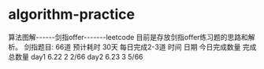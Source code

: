# algorithm-practice
算法图解------剑指offer-------leetcode
目前是存放剑指offer练习题的思路和解析。
剑指题目: 66道  预计耗时 30天  每日完成2-3道
时间     日期     今日完成数量   完成总数量
day1    6.22        2             2/66
day2    6.23        3             5/66
